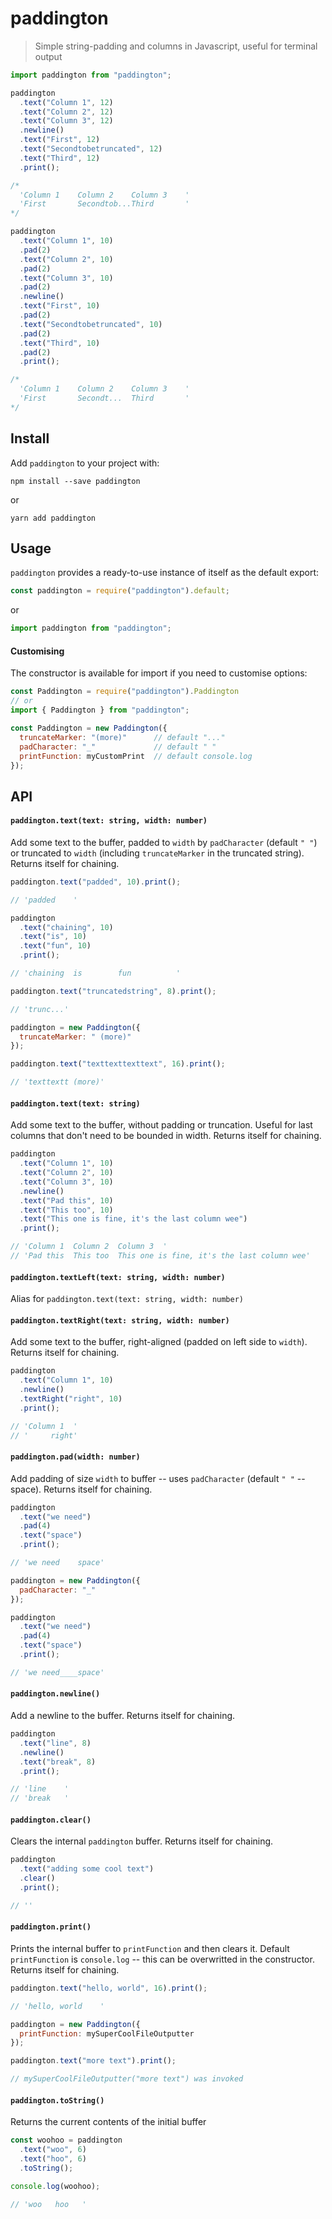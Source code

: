 # paddington

> Simple string-padding and columns in Javascript, useful for terminal output

```js
import paddington from "paddington";

paddington
  .text("Column 1", 12)
  .text("Column 2", 12)
  .text("Column 3", 12)
  .newline()
  .text("First", 12)
  .text("Secondtobetruncated", 12)
  .text("Third", 12)
  .print();

/*
  'Column 1    Column 2    Column 3    '
  'First       Secondtob...Third       '
*/

paddington
  .text("Column 1", 10)
  .pad(2)
  .text("Column 2", 10)
  .pad(2)
  .text("Column 3", 10)
  .pad(2)
  .newline()
  .text("First", 10)
  .pad(2)
  .text("Secondtobetruncated", 10)
  .pad(2)
  .text("Third", 10)
  .pad(2)
  .print();

/*
  'Column 1    Column 2    Column 3    '
  'First       Secondt...  Third       '
*/
```

## Install

Add `paddington` to your project with:

```
npm install --save paddington
```

or

```
yarn add paddington
```

## Usage

`paddington` provides a ready-to-use instance of itself as the default export:

```js
const paddington = require("paddington").default;
```

or

```js
import paddington from "paddington";
```

#### Customising

The constructor is available for import if you need to customise options:

```js
const Paddington = require("paddington").Paddington
// or
import { Paddington } from "paddington";

const Paddington = new Paddington({
  truncateMarker: "(more)"      // default "..."
  padCharacter: "_"             // default " "
  printFunction: myCustomPrint  // default console.log
});
```

## API

#### `paddington.text(text: string, width: number)`

Add some text to the buffer, padded to `width` by `padCharacter` (default `" "`) or truncated to `width` (including `truncateMarker` in the truncated string). Returns itself for chaining.

```js
paddington.text("padded", 10).print();

// 'padded    '

paddington
  .text("chaining", 10)
  .text("is", 10)
  .text("fun", 10)
  .print();

// 'chaining  is        fun          '

paddington.text("truncatedstring", 8).print();

// 'trunc...'

paddington = new Paddington({
  truncateMarker: " (more)"
});

paddington.text("texttexttexttext", 16).print();

// 'texttextt (more)'
```

#### `paddington.text(text: string)`

Add some text to the buffer, without padding or truncation. Useful for last columns that don't need to be bounded in width. Returns itself for chaining.

```js
paddington
  .text("Column 1", 10)
  .text("Column 2", 10)
  .text("Column 3", 10)
  .newline()
  .text("Pad this", 10)
  .text("This too", 10)
  .text("This one is fine, it's the last column wee")
  .print();

// 'Column 1  Column 2  Column 3  '
// 'Pad this  This too  This one is fine, it's the last column wee'
```

#### `paddington.textLeft(text: string, width: number)`

Alias for `paddington.text(text: string, width: number)`

#### `paddington.textRight(text: string, width: number)`

Add some text to the buffer, right-aligned (padded on left side to `width`). Returns itself for chaining.

```js
paddington
  .text("Column 1", 10)
  .newline()
  .textRight("right", 10)
  .print();

// 'Column 1  '
// '     right'
```

#### `paddington.pad(width: number)`

Add padding of size `width` to buffer -- uses `padCharacter` (default `" "` -- space). Returns itself for chaining.

```js
paddington
  .text("we need")
  .pad(4)
  .text("space")
  .print();

// 'we need    space'

paddington = new Paddington({
  padCharacter: "_"
});

paddington
  .text("we need")
  .pad(4)
  .text("space")
  .print();

// 'we need____space'
```

#### `paddington.newline()`

Add a newline to the buffer. Returns itself for chaining.

```js
paddington
  .text("line", 8)
  .newline()
  .text("break", 8)
  .print();

// 'line    '
// 'break   '
```

#### `paddington.clear()`

Clears the internal `paddington` buffer. Returns itself for chaining.

```js
paddington
  .text("adding some cool text")
  .clear()
  .print();

// ''
```

#### `paddington.print()`

Prints the internal buffer to `printFunction` and then clears it. Default `printFunction` is `console.log` -- this can be overwritted in the constructor. Returns itself for chaining.

```js
paddington.text("hello, world", 16).print();

// 'hello, world    '

paddington = new Paddington({
  printFunction: mySuperCoolFileOutputter
});

paddington.text("more text").print();

// mySuperCoolFileOutputter("more text") was invoked
```

#### `paddington.toString()`

Returns the current contents of the initial buffer

```js
const woohoo = paddington
  .text("woo", 6)
  .text("hoo", 6)
  .toString();

console.log(woohoo);

// 'woo   hoo   '
```
